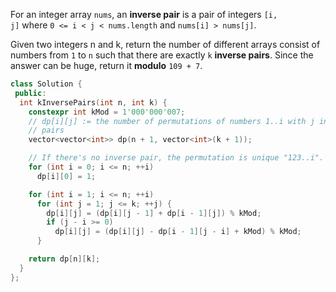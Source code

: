 For an integer array `nums`, an **inverse pair** is a pair of integers `[i, j]` where `0 <= i < j < nums.length` and `nums[i] > nums[j]`.

Given two integers n and k, return the number of different arrays consist of numbers from `1` to `n` such that there are exactly `k` **inverse pairs**. Since the answer can be huge, return it **modulo** `109 + 7`.

```cpp
class Solution {
 public:
  int kInversePairs(int n, int k) {
    constexpr int kMod = 1'000'000'007;
    // dp[i][j] := the number of permutations of numbers 1..i with j inverse
    // pairs
    vector<vector<int>> dp(n + 1, vector<int>(k + 1));

    // If there's no inverse pair, the permutation is unique "123..i".
    for (int i = 0; i <= n; ++i)
      dp[i][0] = 1;

    for (int i = 1; i <= n; ++i)
      for (int j = 1; j <= k; ++j) {
        dp[i][j] = (dp[i][j - 1] + dp[i - 1][j]) % kMod;
        if (j - i >= 0)
          dp[i][j] = (dp[i][j] - dp[i - 1][j - i] + kMod) % kMod;
      }

    return dp[n][k];
  }
};
```